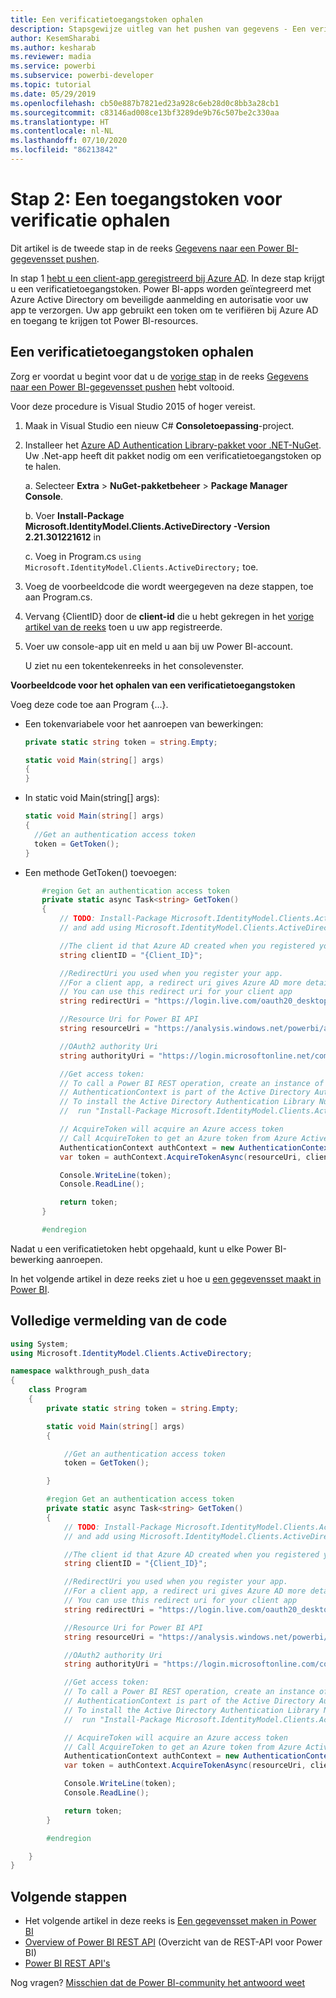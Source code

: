 ```yaml
---
title: Een verificatietoegangstoken ophalen
description: Stapsgewijze uitleg van het pushen van gegevens - Een verificatietoegangstoken ophalen
author: KesemSharabi
ms.author: kesharab
ms.reviewer: madia
ms.service: powerbi
ms.subservice: powerbi-developer
ms.topic: tutorial
ms.date: 05/29/2019
ms.openlocfilehash: cb50e887b7821ed23a928c6eb28d0c8bb3a28cb1
ms.sourcegitcommit: c83146ad008ce13bf3289de9b76c507be2c330aa
ms.translationtype: HT
ms.contentlocale: nl-NL
ms.lasthandoff: 07/10/2020
ms.locfileid: "86213842"
---
```

# <a name="step-2-get-an-authentication-access-token"></a>Stap 2: Een toegangstoken voor verificatie ophalen

Dit artikel is de tweede stap in de reeks [Gegevens naar een Power BI-gegevensset pushen](walkthrough-push-data.md).

In stap 1 [hebt u een client-app geregistreerd bij Azure AD](../embedded/register-app.md). In deze stap krijgt u een verificatietoegangstoken. Power BI-apps worden geïntegreerd met Azure Active Directory om beveiligde aanmelding en autorisatie voor uw app te verzorgen. Uw app gebruikt een token om te verifiëren bij Azure AD en toegang te krijgen tot Power BI-resources.

## <a name="get-an-authentication-access-token"></a>Een verificatietoegangstoken ophalen

Zorg er voordat u begint voor dat u de [vorige stap](../embedded/register-app.md) in de reeks [Gegevens naar een Power BI-gegevensset pushen](walkthrough-push-data.md) hebt voltooid. 

Voor deze procedure is Visual Studio 2015 of hoger vereist.

1. Maak in Visual Studio een nieuw C# **Consoletoepassing**-project.

2. Installeer het [Azure AD Authentication Library-pakket voor .NET-NuGet](https://www.nuget.org/packages/Microsoft.IdentityModel.Clients.ActiveDirectory/2.22.302111727). Uw .Net-app heeft dit pakket nodig om een verificatietoegangstoken op te halen. 

     a. Selecteer **Extra** > **NuGet-pakketbeheer** > **Package Manager Console**.

     b. Voer **Install-Package Microsoft.IdentityModel.Clients.ActiveDirectory -Version 2.21.301221612** in

     c. Voeg in Program.cs `using Microsoft.IdentityModel.Clients.ActiveDirectory;` toe.

3. Voeg de voorbeeldcode die wordt weergegeven na deze stappen, toe aan Program.cs.

4. Vervang {ClientID} door de **client-id** die u hebt gekregen in het [vorige artikel van de reeks](../embedded/register-app.md) toen u uw app registreerde.

5. Voer uw console-app uit en meld u aan bij uw Power BI-account. 

   U ziet nu een tokentekenreeks in het consolevenster.

**Voorbeeldcode voor het ophalen van een verificatietoegangstoken**

Voeg deze code toe aan Program {...}.

* Een tokenvariabele voor het aanroepen van bewerkingen: 
  
  ```csharp
  private static string token = string.Empty;
  
  static void Main(string[] args)
  {
  }
  ```
* In static void Main(string[] args):
  
  ```csharp
  static void Main(string[] args)
  {
    //Get an authentication access token
    token = GetToken();
  }
  ```
* Een methode GetToken() toevoegen:

```csharp
       #region Get an authentication access token
       private static async Task<string> GetToken()
       {
           // TODO: Install-Package Microsoft.IdentityModel.Clients.ActiveDirectory -Version 2.21.301221612
           // and add using Microsoft.IdentityModel.Clients.ActiveDirectory

           //The client id that Azure AD created when you registered your client app.
           string clientID = "{Client_ID}";

           //RedirectUri you used when you register your app.
           //For a client app, a redirect uri gives Azure AD more details on the application that it will authenticate.
           // You can use this redirect uri for your client app
           string redirectUri = "https://login.live.com/oauth20_desktop.srf";

           //Resource Uri for Power BI API
           string resourceUri = "https://analysis.windows.net/powerbi/api";

           //OAuth2 authority Uri
           string authorityUri = "https://login.microsoftonline.net/common/";

           //Get access token:
           // To call a Power BI REST operation, create an instance of AuthenticationContext and call AcquireToken
           // AuthenticationContext is part of the Active Directory Authentication Library NuGet package
           // To install the Active Directory Authentication Library NuGet package in Visual Studio,
           //  run "Install-Package Microsoft.IdentityModel.Clients.ActiveDirectory" from the nuget Package Manager Console.

           // AcquireToken will acquire an Azure access token
           // Call AcquireToken to get an Azure token from Azure Active Directory token issuance endpoint
           AuthenticationContext authContext = new AuthenticationContext(authorityUri);
           var token = authContext.AcquireTokenAsync(resourceUri, clientID, new Uri(redirectUri)).Result.AccessToken;

           Console.WriteLine(token);
           Console.ReadLine();

           return token;
       }

       #endregion
```

Nadat u een verificatietoken hebt opgehaald, kunt u elke Power BI-bewerking aanroepen.

In het volgende artikel in deze reeks ziet u hoe u [een gegevensset maakt in Power BI](walkthrough-push-data-create-dataset.md).


## <a name="complete-code-listing"></a>Volledige vermelding van de code

```csharp
using System;
using Microsoft.IdentityModel.Clients.ActiveDirectory;

namespace walkthrough_push_data
{
    class Program
    {
        private static string token = string.Empty;

        static void Main(string[] args)
        {

            //Get an authentication access token
            token = GetToken();

        }

        #region Get an authentication access token
        private static async Task<string> GetToken()
        {
            // TODO: Install-Package Microsoft.IdentityModel.Clients.ActiveDirectory -Version 2.21.301221612
            // and add using Microsoft.IdentityModel.Clients.ActiveDirectory

            //The client id that Azure AD created when you registered your client app.
            string clientID = "{Client_ID}";

            //RedirectUri you used when you register your app.
            //For a client app, a redirect uri gives Azure AD more details on the application that it will authenticate.
            // You can use this redirect uri for your client app
            string redirectUri = "https://login.live.com/oauth20_desktop.srf";

            //Resource Uri for Power BI API
            string resourceUri = "https://analysis.windows.net/powerbi/api";

            //OAuth2 authority Uri
            string authorityUri = "https://login.microsoftonline.com/common/";

            //Get access token:
            // To call a Power BI REST operation, create an instance of AuthenticationContext and call AcquireToken
            // AuthenticationContext is part of the Active Directory Authentication Library NuGet package
            // To install the Active Directory Authentication Library NuGet package in Visual Studio,
            //  run "Install-Package Microsoft.IdentityModel.Clients.ActiveDirectory" from the nuget Package Manager Console.

            // AcquireToken will acquire an Azure access token
            // Call AcquireToken to get an Azure token from Azure Active Directory token issuance endpoint
            AuthenticationContext authContext = new AuthenticationContext(authorityUri);
            var token = authContext.AcquireTokenAsync(resourceUri, clientID, new Uri(redirectUri)).Result.AccessToken;

            Console.WriteLine(token);
            Console.ReadLine();

            return token;
        }

        #endregion

    }
}
```



## <a name="next-steps"></a>Volgende stappen

* Het volgende artikel in deze reeks is [Een gegevensset maken in Power BI](walkthrough-push-data-create-dataset.md)
* [Overview of Power BI REST API](overview-of-power-bi-rest-api.md) (Overzicht van de REST-API voor Power BI)  
* [Power BI REST API's](https://docs.microsoft.com/rest/api/power-bi/)  

Nog vragen? [Misschien dat de Power BI-community het antwoord weet](https://community.powerbi.com/)